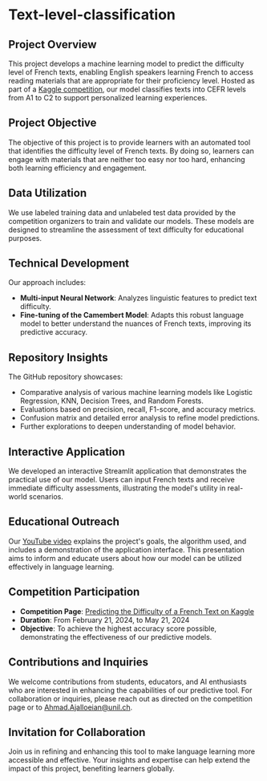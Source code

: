 # Text-level-classification

## Project Overview
This project develops a machine learning model to predict the difficulty level of French texts, enabling English speakers learning French to access reading materials that are appropriate for their proficiency level. Hosted as part of a [Kaggle competition](https://www.kaggle.com/competitions/predicting-the-difficulty-of-a-french-text-e4s/overview), our model classifies texts into CEFR levels from A1 to C2 to support personalized learning experiences.

## Project Objective
The objective of this project is to provide learners with an automated tool that identifies the difficulty level of French texts. By doing so, learners can engage with materials that are neither too easy nor too hard, enhancing both learning efficiency and engagement.

## Data Utilization
We use labeled training data and unlabeled test data provided by the competition organizers to train and validate our models. These models are designed to streamline the assessment of text difficulty for educational purposes.

## Technical Development
Our approach includes:
- **Multi-input Neural Network**: Analyzes linguistic features to predict text difficulty.
- **Fine-tuning of the Camembert Model**: Adapts this robust language model to better understand the nuances of French texts, improving its predictive accuracy.

## Repository Insights
The GitHub repository showcases:
- Comparative analysis of various machine learning models like Logistic Regression, KNN, Decision Trees, and Random Forests.
- Evaluations based on precision, recall, F1-score, and accuracy metrics.
- Confusion matrix and detailed error analysis to refine model predictions.
- Further explorations to deepen understanding of model behavior.

## Interactive Application
We developed an interactive Streamlit application that demonstrates the practical use of our model. Users can input French texts and receive immediate difficulty assessments, illustrating the model's utility in real-world scenarios.

## Educational Outreach
Our [YouTube video](#) explains the project's goals, the algorithm used, and includes a demonstration of the application interface. This presentation aims to inform and educate users about how our model can be utilized effectively in language learning.

## Competition Participation
- **Competition Page**: [Predicting the Difficulty of a French Text on Kaggle](https://www.kaggle.com/competitions/predicting-the-difficulty-of-a-french-text-e4s/overview)
- **Duration**: From February 21, 2024, to May 21, 2024
- **Objective**: To achieve the highest accuracy score possible, demonstrating the effectiveness of our predictive models.

## Contributions and Inquiries
We welcome contributions from students, educators, and AI enthusiasts who are interested in enhancing the capabilities of our predictive tool. For collaboration or inquiries, please reach out as directed on the competition page or to Ahmad.Ajalloeian@unil.ch.

## Invitation for Collaboration
Join us in refining and enhancing this tool to make language learning more accessible and effective. Your insights and expertise can help extend the impact of this project, benefiting learners globally.
